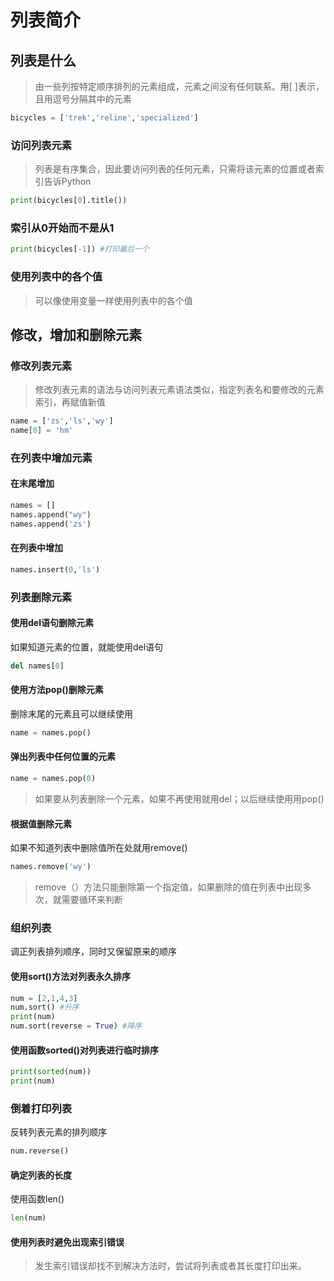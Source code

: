 # 列表简介

## 列表是什么

> 由一些列按特定顺序排列的元素组成，元素之间没有任何联系。用[ ]表示，且用逗号分隔其中的元素

```python
bicycles = ['trek','reline','specialized']
```

### 访问列表元素

> 列表是有序集合，因此要访问列表的任何元素，只需将该元素的位置或者索引告诉Python

```python
print(bicycles[0].title())
```

### 索引从0开始而不是从1

```python
print(bicycles[-1]) #打印最后一个
```

### 使用列表中的各个值

> 可以像使用变量一样使用列表中的各个值

## 修改，增加和删除元素

### 修改列表元素

> 修改列表元素的语法与访问列表元素语法类似，指定列表名和要修改的元素索引，再赋值新值

```python
name = ['zs','ls','wy']
name[0] = 'hm'
```

### 在列表中增加元素

#### 在末尾增加

```python
names = []
names.append("wy")
names.append('zs')
```

#### 在列表中增加

```python
names.insert(0,'ls')
```

### 列表删除元素

#### 使用del语句删除元素

如果知道元素的位置，就能使用del语句

```python
del names[0]
```

#### 使用方法pop()删除元素

删除末尾的元素且可以继续使用

```python
name = names.pop()
```

#### 弹出列表中任何位置的元素

```python
name = names.pop(0)
```



> 如果要从列表删除一个元素，如果不再使用就用del；以后继续使用用pop()

#### 根据值删除元素

如果不知道列表中删除值所在处就用remove()

```python
names.remove('wy')
```

> remove（）方法只能删除第一个指定值，如果删除的值在列表中出现多次，就需要循环来判断

### 组织列表

调正列表排列顺序，同时又保留原来的顺序

#### 使用sort()方法对列表永久排序

```python
num = [2,1,4,3]
num.sort() #升序
print(num)
num.sort(reverse = True) #降序

```

#### 使用函数sorted()对列表进行临时排序

```python
print(sorted(num))
print(num)
```

### 倒着打印列表

反转列表元素的排列顺序

```python
num.reverse()
```

#### 确定列表的长度

使用函数len()

```python
len(num)
```

#### 使用列表时避免出现索引错误

>发生索引错误却找不到解决方法时，尝试将列表或者其长度打印出来。